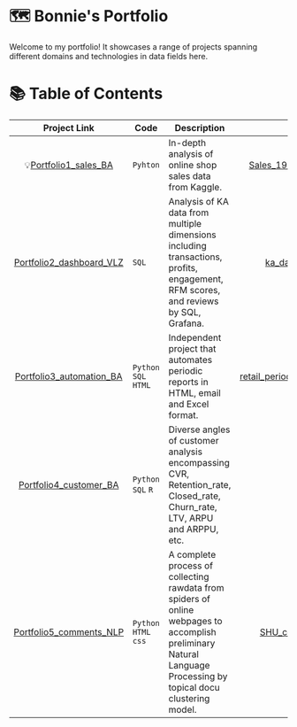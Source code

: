# 🗺 Bonnie's Portfolio
Welcome to my portfolio! It showcases a range of projects spanning different domains and technologies in data fields here.

# 📚 Table of Contents

| Project Link | Code | Description | Core File |
| :---: | --- | --- | :---: |
| 💡[Portfolio1_sales_BA](Portfolio1_sales_EDA) | `Pyhton` | In-depth analysis of online shop sales data from Kaggle. | [Sales_19Dec_overview.ipynb](Sales_19Dec_overview.ipynb) |
| [Portfolio2_dashboard_VLZ](Portfolio2_ka_dashboard_VLZ) | `SQL` | Analysis of KA data from multiple dimensions including transactions, profits, engagement, RFM scores, and reviews by SQL, Grafana. | [ka_dashboard_sql.sql](./ka_dashboard_sql.sql) |
| [Portfolio3_automation_BA](Portfolio3_automated_periodic_reports_BA) | `Python` `SQL` `HTML` | Independent project that automates periodic reports in HTML, email and Excel format. | [retail_periodic_report_auto.ipynb](retail_weekly_monthly_report_auto.ipynb)_ |
| [Portfolio4_customer_BA](Portfolio4_customer_analysis_BA) | `Python` `SQL` `R` | Diverse angles of customer analysis encompassing CVR, Retention_rate, Closed_rate, Churn_rate, LTV, ARPU and ARPPU, etc. | null |
| [Portfolio5_comments_NLP](Portfolio5_comments_NLP) |  `Python` `HTML` `css` | A complete process of collecting rawdata from spiders of online webpages to accomplish preliminary Natural Language Processing by topical docu clustering model. | [SHU_comments_NLP.py](Portfolio5_comments_NLP/thesis_project/SHU_comments_NLP.py) |

